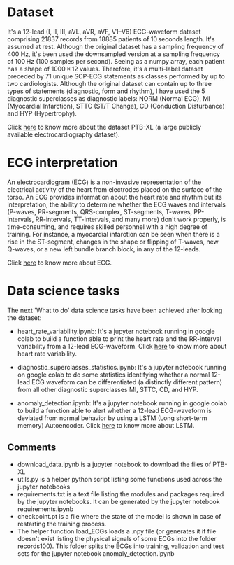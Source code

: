 # Dataset
It's a 12-lead (I, II, III, aVL, aVR, aVF, V1–V6) ECG-waveform dataset comprising 21837 records from 18885 patients of 10 seconds length. It's assumed at rest. 
Although the original dataset has a sampling frequency of 400 Hz, it's been used the downsampled version at a sampling frequency of 100 Hz (100 samples per second). 
Seeing as a numpy array, each patient has a shape of 1000 × 12 values. Therefore, it's a multi-label dataset preceded by 71 unique SCP-ECG statements as classes performed by up to two cardiologists. Although the original dataset can contain up to three types of statements (diagnostic, form and rhythm), I have used the 5 diagnostic superclasses as diagnostic labels: NORM (Normal ECG), MI (Myocardial Infarction), STTC (ST/T Change), CD (Conduction Disturbance) and HYP (Hypertrophy).

Click [here](https://physionet.org/content/ptb-xl/1.0.2/) to know more about the dataset PTB-XL (a large publicly available electrocardiography dataset).

# ECG interpretation
An electrocardiogram (ECG) is a non-invasive representation of the electrical activity of the heart from electrodes placed on the surface of the torso. 
An ECG provides information about the heart rate and rhythm but its interpretation, the ability to determine whether the ECG waves and intervals (P-waves, PR-segments, QRS-complex, ST-segments, T-waves, PP-intervals, RR-intervals, TT-intervals, and many more) don't work properly, is time-consuming, and requires skilled personnel with a high degree of training. For instance, a myocardial infarction can be seen when there is a rise in the ST-segment, changes in the shape or flipping of T-waves, new Q-waves, or a new left bundle branch block, in any of the 12-leads.

Click [here](https://en.wikipedia.org/wiki/Electrocardiography) to know more about ECG.

# Data science tasks
The next 'What to do' data science tasks have been achieved after looking the dataset:

* heart_rate_variability.ipynb: It's a jupyter notebook running in google colab to build a function able to print the heart rate and the RR-interval variability from a 12-lead ECG-waveform. Click [here](https://en.wikipedia.org/wiki/Heart_rate_variability) to know more about heart rate variability. 

* diagnostic_superclasses_statistics.ipynb: It's a jupyter notebook running on google colab to do some statistics identifying whether a normal 12-lead ECG waveform can be differentiated (a distinctly different pattern) from all other diagnostic superclasses MI, STTC, CD, and HYP.

* anomaly_detection.ipynb: It's a jupyter notebook running in google colab to build a function able to alert whether a 12-lead ECG-waveform is deviated from normal behavior by using a LSTM (Long short-term memory) Autoencoder. Click [here](https://en.wikipedia.org/wiki/Long_short-term_memory) to know more about LSTM.

## Comments
* download_data.ipynb is a jupyter notebook to download the files of PTB-XL
* utils.py is a helper python script listing some functions used across the jupyter notebooks
* requirements.txt is a text file listing the modules and packages required by the jupyter notebooks. It can be generated by the jupyter notebook requirements.ipynb
* checkpoint.pt is a file where the state of the model is shown in case of restarting the training process.
* The helper function load_ECGs loads a .npy file (or generates it if file doesn't exist listing the physical signals of some ECGs into the folder records100). This folder splits the ECGs into training, validation and test sets for the jupyter notebook anomaly_detection.ipynb
